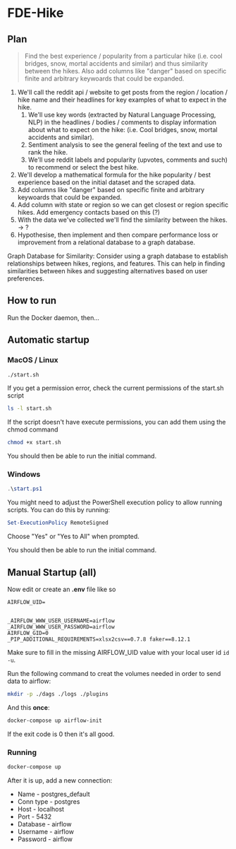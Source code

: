 # FDE-Hike

## Plan

> Find the best experience / popularity from a particular hike (i.e. cool bridges, snow, mortal accidents and similar) and thus similarity between the hikes.
> Also add columns like "danger" based on specific finite and arbitrary keywoards that could be expanded.

1. We'll call the reddit api / website to get posts from the region / location / hike name and their headlines for key examples of what to expect in the hike.
    1. We'll use key words (extracted by Natural Language Processing, NLP) in the headlines / bodies / comments to display information about what to expect on the hike: (i.e. Cool bridges, snow, mortal accidents and similar).
    2. Sentiment analysis to see the general feeling of the text and use to rank the hike.
    3. We'll use reddit labels and popularity (upvotes, comments and such) to recommend or select the best hike.
2. We'll develop a mathematical formula for the hike popularity / best experience based on the initial dataset and the scraped data.
3. Add columns like "danger" based on specific finite and arbitrary keywoards that could be expanded.
5. Add column with state or region so we can get closest or region specific hikes. Add emergency contacts based on this (?)
6. With the data we've collected we'll find the similarity between the hikes. -> ?
7. Hypothesise, then implement and then compare performance loss or improvement from a relational database to a graph database.


Graph Database for Similarity: Consider using a graph database to establish relationships between hikes, regions, and features. This can help in finding similarities between hikes and suggesting alternatives based on user preferences.


## How to run

Run the Docker daemon, then...

## Automatic startup
### MacOS / Linux 
```sh
./start.sh
```

If you get a permission error, check the current permissions of the start.sh script
```sh
ls -l start.sh
```

If the script doesn't have execute permissions, you can add them using the chmod command
```sh
chmod +x start.sh
```

You should then be able to run the initial command.

### Windows
```ps1
.\start.ps1
```

You might need to adjust the PowerShell execution policy to allow running scripts. You can do this by running:
```ps1
Set-ExecutionPolicy RemoteSigned
```
Choose "Yes" or "Yes to All" when prompted.

You should then be able to run the initial command.


## Manual Startup (all)


Now edit or create an **.env** file like so
```
AIRFLOW_UID=


_AIRFLOW_WWW_USER_USERNAME=airflow
_AIRFLOW_WWW_USER_PASSWORD=airflow
AIRFLOW_GID=0
_PIP_ADDITIONAL_REQUIREMENTS=xlsx2csv==0.7.8 faker==8.12.1
```
Make sure to fill in the missing AIRFLOW_UID value with your local user id `id -u`.


Run the following command to creat the volumes needed in order to send data to airflow:
```sh
mkdir -p ./dags ./logs ./plugins
```

And this **once**:
```sh
docker-compose up airflow-init
```
If the exit code is 0 then it's all good.

### Running

```sh
docker-compose up
```

After it is up, add a new connection:

* Name - postgres_default
* Conn type - postgres
* Host - localhost
* Port - 5432
* Database - airflow
* Username - airflow
* Password - airflow